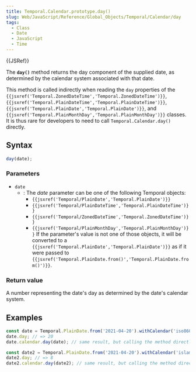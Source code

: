 ```yaml
---
title: Temporal.Calendar.prototype.day()
slug: Web/JavaScript/Reference/Global_Objects/Temporal/Calendar/day
tags:
  - Class
  - Date
  - JavaScript
  - Time
---
```

{{JSRef}}

<p class="summary"><span class="seoSummary">The <strong><code>day()</code></strong> method returns the day component of the supplied date, as determined by the calendar system associated with that date.</span></p>

This method is called indirectly when reading the `day` properties of the
`{{jsxref('Temporal.ZonedDateTime','Temporal.ZonedDateTime')}}`,
`{{jsxref('Temporal.PlainDateTime','Temporal.PlainDateTime')}}`,
`{{jsxref('Temporal.PlainDate','Temporal.PlainDate')}}`, and
`{{jsxref('Temporal.PlainMonthDay','Temporal.PlainMonthDay')}}`
classes. It is thus rare for developers to need to call
`Temporal.Calendar.day()` directly.

## Syntax

```js
day(date);
```

### Parameters

- `date`
  - : The _date_ parameter can be one of the following Temporal objects:
    - `{{jsxref('Temporal/PlainDate','Temporal.PlainDate')}}`
    - `{{jsxref('Temporal/PlainDateTime','Temporal.PlainDateTime')}}`
    - `{{jsxref('Temporal/ZonedDateTime','Temporal.ZonedDateTime')}}`
    - `{{jsxref('Temporal/PlainMonthDay','Temporal.PlainMonthDay')}}`
      If the parameter's value is not one of those objects, it will be converted
      to a
      `{{jsxref('Temporal.PlainDate','Temporal.PlainDate')}}`
      as if it were passed to
      `{{jsxref('Temporal.PlainDate.from()','Temporal.PlainDate.from()')}}`.

### Return value

A number representing the date's day as determined by the date's calendar
system.

## Examples

```js
const date = Temporal.PlainDate.from('2021-04-20').withCalendar('iso8601');
date.day; // => 20
date.calendar.day(date); // same result, but calling the method directly

const date2 = Temporal.PlainDate.from('2021-04-20').withCalendar('islamic');
date2.day; // => 8
date2.calendar.day(date2); // same result, but calling the method directly
```

